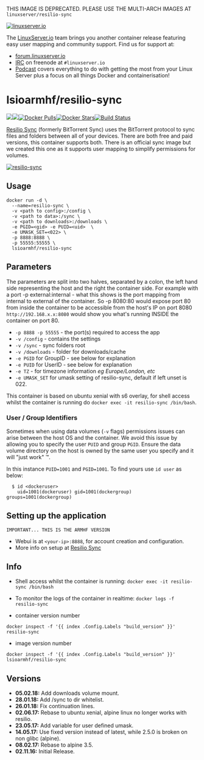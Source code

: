 [linuxserverurl]: https://linuxserver.io
[forumurl]: https://forum.linuxserver.io
[ircurl]: https://www.linuxserver.io/irc/
[podcasturl]: https://www.linuxserver.io/podcast/
[appurl]: https://www.resilio.com/individuals/
[hub]: https://hub.docker.com/r/lsioarmhf/resilio-sync/

THIS IMAGE IS DEPRECATED. PLEASE USE THE MULTI-ARCH IMAGES AT `linuxserver/resilio-sync`

[![linuxserver.io](https://raw.githubusercontent.com/linuxserver/docker-templates/master/linuxserver.io/img/linuxserver_medium.png)][linuxserverurl]

The [LinuxServer.io][linuxserverurl] team brings you another container release featuring easy user mapping and community support. Find us for support at:
* [forum.linuxserver.io][forumurl]
* [IRC][ircurl] on freenode at `#linuxserver.io`
* [Podcast][podcasturl] covers everything to do with getting the most from your Linux Server plus a focus on all things Docker and containerisation!

# lsioarmhf/resilio-sync
[![](https://images.microbadger.com/badges/version/lsioarmhf/resilio-sync.svg)](https://microbadger.com/images/lsioarmhf/resilio-sync "Get your own version badge on microbadger.com")[![](https://images.microbadger.com/badges/image/lsioarmhf/resilio-sync.svg)](https://microbadger.com/images/lsioarmhf/resilio-sync "Get your own image badge on microbadger.com")[![Docker Pulls](https://img.shields.io/docker/pulls/lsioarmhf/resilio-sync.svg)][hub][![Docker Stars](https://img.shields.io/docker/stars/lsioarmhf/resilio-sync.svg)][hub][![Build Status](https://ci.linuxserver.io/buildStatus/icon?job=Docker-Builders/armhf/armhf-resilio-sync)](https://ci.linuxserver.io/job/Docker-Builders/job/armhf/job/armhf-resilio-sync/)

[Resilio Sync][appurl] (formerly BitTorrent Sync) uses the BitTorrent protocol to sync files and folders between all of your devices. There are both free and paid versions, this container supports both.
There is an official sync image but we created this one as it supports user mapping to simplify permissions for volumes.

[![resilio-sync](https://www.resilio.com/img/individual/freeproduct.jpg)][appurl]

## Usage

```
docker run -d \
  --name=resilio-sync \
  -v <path to config>:/config \
  -v <path to data>:/sync \
  -v <path to downloads>:/downloads \
  -e PGID=<gid> -e PUID=<uid>  \
  -e UMASK_SET=<022> \
  -p 8888:8888 \
  -p 55555:55555 \
  lsioarmhf/resilio-sync
```

## Parameters

The parameters are split into two halves, separated by a colon, the left hand side representing the host and the right the container side. For example with a port -p external:internal - what this shows is the port mapping from internal to external of the container. So -p 8080:80 would expose port 80 from inside the container to be accessible from the host's IP on port 8080 `http://192.168.x.x:8080` would show you what's running INSIDE the container on port 80.

* `-p 8888 -p 55555` - the port(s) required to access the app
* `-v /config` - contains the settings
* `-v /sync` - sync folders root
* `-v /downloads` - folder for downloads/cache
* `-e PGID` for GroupID - see below for explanation
* `-e PUID` for UserID - see below for explanation
* `-e TZ` - for timezone information *eg Europe/London, etc*
* `-e UMASK_SET` for umask setting of resilio-sync, default if left unset is 022.

This container is based on ubuntu xenial with s6 overlay, for shell access whilst the container is running do `docker exec -it resilio-sync /bin/bash`.

### User / Group Identifiers

Sometimes when using data volumes (`-v` flags) permissions issues can arise between the host OS and the container. We avoid this issue by allowing you to specify the user `PUID` and group `PGID`. Ensure the data volume directory on the host is owned by the same user you specify and it will "just work" ™.

In this instance `PUID=1001` and `PGID=1001`. To find yours use `id user` as below:

```
  $ id <dockeruser>
    uid=1001(dockeruser) gid=1001(dockergroup) groups=1001(dockergroup)
```

## Setting up the application
`IMPORTANT... THIS IS THE ARMHF VERSION`

* Webui is at `<your-ip>:8888`, for account creation and configuration.
* More info on setup at [Resilio Sync][appurl]

## Info

* Shell access whilst the container is running: `docker exec -it resilio-sync /bin/bash`
* To monitor the logs of the container in realtime: `docker logs -f resilio-sync`

* container version number

`docker inspect -f '{{ index .Config.Labels "build_version" }}' resilio-sync`

* image version number

`docker inspect -f '{{ index .Config.Labels "build_version" }}' lsioarmhf/resilio-sync`

## Versions

+ **05.02.18:** Add downloads volume mount.
+ **28.01.18:** Add /sync to dir whitelist.
+ **26.01.18:** Fix continuation lines.
+ **02.06.17:** Rebase to ubuntu xenial, alpine linux no longer works with resilio.
+ **23.05.17:** Add variable for user defined umask.
+ **14.05.17:** Use fixed version instead of latest, while 2.5.0 is broken on non glibc (alpine).
+ **08.02.17:** Rebase to alpine 3.5.
+ **02.11.16:** Initial Release.
